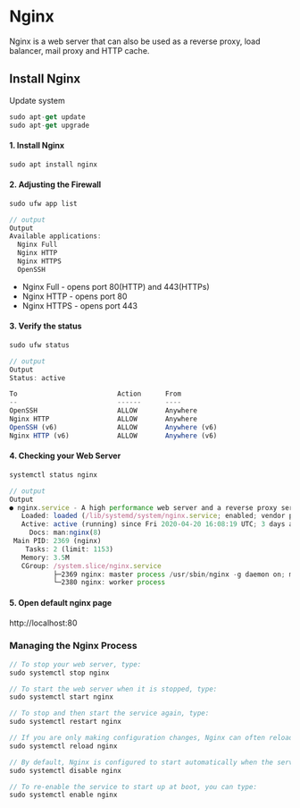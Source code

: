 # Nginx
Nginx is a web server that can also be used as a reverse proxy, load balancer, mail proxy and HTTP cache. 

## Install Nginx

Update system
```js
sudo apt-get update
sudo apt-get upgrade
```
#### 1. Install Nginx
```js
sudo apt install nginx
```

#### 2. Adjusting the Firewall
```js
sudo ufw app list

// output
Output
Available applications:
  Nginx Full
  Nginx HTTP
  Nginx HTTPS
  OpenSSH
```
- Nginx Full - opens port 80(HTTP) and 443(HTTPs)
- Nginx HTTP - opens port 80
- Nginx HTTPS - opens port 443

#### 3. Verify the status
```js
sudo ufw status

// output
Output
Status: active

To                         Action      From
--                         ------      ----
OpenSSH                    ALLOW       Anywhere                  
Nginx HTTP                 ALLOW       Anywhere                  
OpenSSH (v6)               ALLOW       Anywhere (v6)             
Nginx HTTP (v6)            ALLOW       Anywhere (v6)
```

#### 4. Checking your Web Server
```js
systemctl status nginx

// output
Output
● nginx.service - A high performance web server and a reverse proxy server
   Loaded: loaded (/lib/systemd/system/nginx.service; enabled; vendor preset: enabled)
   Active: active (running) since Fri 2020-04-20 16:08:19 UTC; 3 days ago
     Docs: man:nginx(8)
 Main PID: 2369 (nginx)
    Tasks: 2 (limit: 1153)
   Memory: 3.5M
   CGroup: /system.slice/nginx.service
           ├─2369 nginx: master process /usr/sbin/nginx -g daemon on; master_process on;
           └─2380 nginx: worker process
```

#### 5. Open default nginx page
http://localhost:80

### Managing the Nginx Process
```js
// To stop your web server, type:
sudo systemctl stop nginx

// To start the web server when it is stopped, type:
sudo systemctl start nginx

// To stop and then start the service again, type:
sudo systemctl restart nginx

// If you are only making configuration changes, Nginx can often reload without dropping connections. To do this, type:
sudo systemctl reload nginx

// By default, Nginx is configured to start automatically when the server boots. If this is not what you want, you can disable this behavior by typing:
sudo systemctl disable nginx

// To re-enable the service to start up at boot, you can type:
sudo systemctl enable nginx
```

